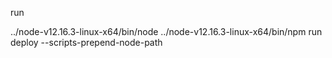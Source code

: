 run

../node-v12.16.3-linux-x64/bin/node ../node-v12.16.3-linux-x64/bin/npm  run deploy --scripts-prepend-node-path
